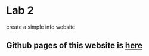 # Lab 2
create a simple info website
## Github pages of this website is [here](https://random-jordan.github.io/)